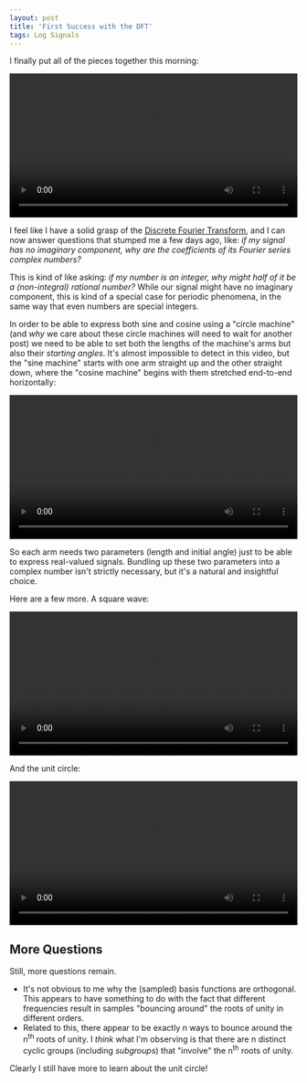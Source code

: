 ```yaml
---
layout: post
title: 'First Success with the DFT'
tags: Log Signals
---
```


I finally put all of the pieces together this morning:

<video src="/assets/videos/dfts/letter-t-dft.webm" controls width="100%"></video>

I feel like I have a solid grasp of the [Discrete Fourier Transform](https://en.wikipedia.org/wiki/Discrete_Fourier_transform),
and I can now answer questions that stumped me a few days ago, like: _if my
signal has no imaginary component, why are the coefficients of its Fourier
series complex numbers?_

This is kind of like asking: _if my number is an integer, why might half of it
be a (non-integral) rational number?_
While our signal might have no imaginary component, this is kind of a special
case for periodic phenomena, in the same way that even numbers are special
integers.

In order to be able to express both sine and cosine using a "circle machine"
(and _why_ we care about these circle machines will need to wait for another
post) we need to be able to set both the lengths of the machine's arms but also
their _starting angles_.
It's almost impossible to detect in this video, but the "sine machine" starts
with one arm straight up and the other straight down, where the "cosine machine"
begins with them stretched end-to-end horizontally:

<video src="/assets/videos/dfts/sin-cos-dft.webm" controls width="100%"></video>

So each arm needs two parameters (length and initial angle) just to be able to
express real-valued signals.
Bundling up these two parameters into a complex number isn't strictly necessary,
but it's a natural and insightful choice.

Here are a few more.
A square wave:

<video src="/assets/videos/dfts/square-dft.webm" controls width="100%"></video>

And the unit circle:

<video src="/assets/videos/dfts/circle-dft.webm" controls width="100%"></video>

## More Questions

Still, more questions remain.

- It's not obvious to me why the (sampled) basis functions are orthogonal.
  This appears to have something to do with the fact that different frequencies
  result in samples "bouncing around" the roots of unity in different orders.
- Related to this, there appear to be exactly n ways to bounce around the
  n<sup>th</sup> roots of unity.
  I _think_ what I'm observing is that there are n distinct cyclic groups
  (including _subgroups_) that "involve" the n<sup>th</sup> roots of unity.

Clearly I still have more to learn about the unit circle!
